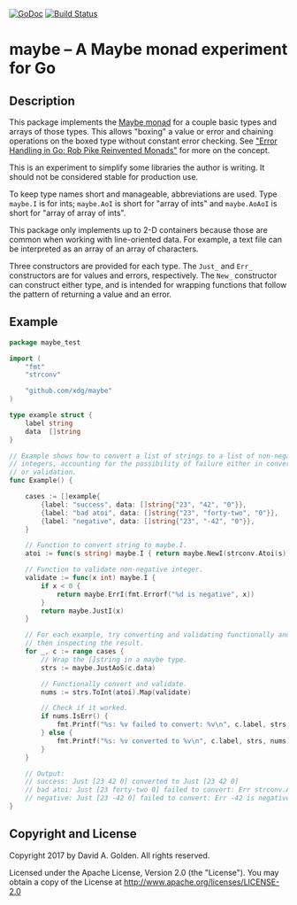 [![GoDoc](https://godoc.org/github.com/xdg/maybe?status.svg)](https://godoc.org/github.com/xdg/maybe)
[![Build Status](https://travis-ci.org/xdg/maybe.svg?branch=master)](https://travis-ci.org/xdg/maybe)

# maybe – A Maybe monad experiment for Go

## Description

This package implements the [Maybe
monad](https://en.wikipedia.org/wiki/Monad_(functional_programming)#The_Maybe_monad)
for a couple basic types and arrays of those types.  This allows "boxing" a
value or error and chaining operations on the boxed type without constant
error checking.  See ["Error Handling in Go: Rob Pike Reinvented
Monads"](https://www.innoq.com/en/blog/golang-errors-monads/) for more on
the concept.

This is an experiment to simplify some libraries the author is writing.  It
should not be considered stable for production use.

To keep type names short and manageable, abbreviations are used.  Type
`maybe.I` is for ints; `maybe.AoI` is short for "array of ints" and
`maybe.AoAoI` is short for "array of array of ints".

This package only implements up to 2-D containers because those are
common when working with line-oriented data.  For example, a text file
can be interpreted as an array of an array of characters.

Three constructors are provided for each type.  The `Just_` and `Err_`
constructors are for values and errors, respectively.  The `New_`
constructor can construct either type, and is intended for wrapping
functions that follow the pattern of returning a value and an error.

## Example

```go
package maybe_test

import (
	"fmt"
	"strconv"

	"github.com/xdg/maybe"
)

type example struct {
	label string
	data  []string
}

// Example shows how to convert a list of strings to a list of non-negative
// integers, accounting for the possibility of failure either in conversion
// or validation.
func Example() {

	cases := []example{
		{label: "success", data: []string{"23", "42", "0"}},
		{label: "bad atoi", data: []string{"23", "forty-two", "0"}},
		{label: "negative", data: []string{"23", "-42", "0"}},
	}

	// Function to convert string to maybe.I.
	atoi := func(s string) maybe.I { return maybe.NewI(strconv.Atoi(s)) }

	// Function to validate non-negative integer.
	validate := func(x int) maybe.I {
		if x < 0 {
			return maybe.ErrI(fmt.Errorf("%d is negative", x))
		}
		return maybe.JustI(x)
	}

	// For each example, try converting and validating functionally and
	// then inspecting the result.
	for _, c := range cases {
		// Wrap the []string in a maybe type.
		strs := maybe.JustAoS(c.data)

		// Functionally convert and validate.
		nums := strs.ToInt(atoi).Map(validate)

		// Check if it worked.
		if nums.IsErr() {
			fmt.Printf("%s: %v failed to convert: %v\n", c.label, strs, nums)
		} else {
			fmt.Printf("%s: %v converted to %v\n", c.label, strs, nums)
		}
	}

	// Output:
	// success: Just [23 42 0] converted to Just [23 42 0]
	// bad atoi: Just [23 forty-two 0] failed to convert: Err strconv.Atoi: parsing "forty-two": invalid syntax
	// negative: Just [23 -42 0] failed to convert: Err -42 is negative
}
```

## Copyright and License

Copyright 2017 by David A. Golden. All rights reserved.

Licensed under the Apache License, Version 2.0 (the "License"). You may
obtain a copy of the License at http://www.apache.org/licenses/LICENSE-2.0
